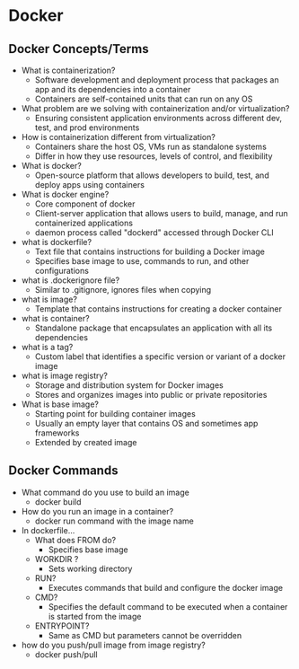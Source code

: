# Docker
## Docker Concepts/Terms
- What is containerization? 
	- Software development and deployment process that packages an app and its dependencies into a container
	- Containers are self-contained units that can run on any OS
- What problem are we solving with containerization and/or virtualization?
	- Ensuring consistent application environments across different dev, test, and prod environments
- How is containerization different from virtualization?
	- Containers share the host OS, VMs run as standalone systems
	- Differ in how they use resources, levels of control, and flexibility
- What is docker?
	- Open-source platform that allows developers to build, test, and deploy apps using containers
- What is docker engine?
	- Core component of docker
	- Client-server application that allows users to build, manage, and run containerized applications
	- daemon process called "dockerd" accessed through Docker CLI
- what is dockerfile?
	- Text file that contains instructions for building a Docker image
	- Specifies base image to use, commands to run, and other configurations
- what is .dockerignore file?
	- Similar to .gitignore, ignores files when copying
- what is image?
	- Template that contains instructions for creating a docker container
- what is container?
	- Standalone package that encapsulates an application with all its dependencies
- what is a tag?
	- Custom label that identifies a specific version or variant of a docker image
- what is image registry?
	- Storage and distribution system for Docker images
	- Stores and organizes images into public or private repositories
- What is base image?
	- Starting point for building container images
	- Usually an empty layer that contains OS and sometimes app frameworks
	- Extended by created image
## Docker Commands
- What command do you use to build an image
	- docker build
- How do you run an image in a container?
	- docker run command with the image name
- In dockerfile...
	- What does FROM do?
		- Specifies base image
	- WORKDIR ?
		- Sets working directory
	- RUN?
		- Executes commands that build and configure the docker image
	- CMD?
		- Specifies the default command to be executed when a container is started from the image
	- ENTRYPOINT?
	 	- Same as CMD but parameters cannot be overridden
- how do you push/pull image from image registry?
	- docker push/pull